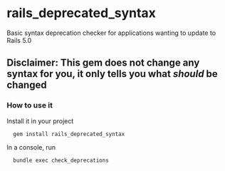 # rails_deprecated_syntax
Basic syntax deprecation checker for applications wanting to update to Rails 5.0

## Disclaimer: This gem does not change any syntax for you, it only tells you what _should_ be changed

### How to use it

Install it in your project

```
  gem install rails_deprecated_syntax
```

In a console, run
```
  bundle exec check_deprecations
```
